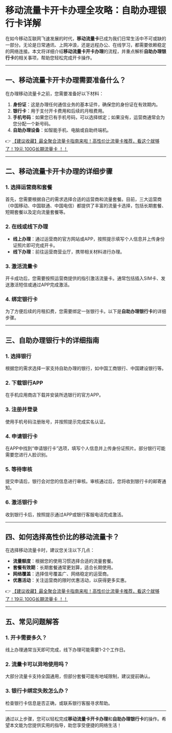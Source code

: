 # 移动流量卡开卡办理全攻略：自助办理银行卡详解

在如今移动互联网飞速发展的时代，**移动流量卡**已成为我们日常生活中不可或缺的一部分。无论是日常通讯、上网冲浪，还是远程办公、在线学习，都需要依赖稳定的网络连接。本文将详细介绍**移动流量卡开卡办理**的流程，并重点解析**自助办理银行卡**的相关事项，帮助您轻松完成开卡操作。

---

## 一、移动流量卡开卡办理需要准备什么？

在办理移动流量卡之前，您需要准备好以下材料：

1. **身份证**：这是办理任何通信业务的基本证件，确保您的身份证在有效期内。
2. **银行卡**：用于支付开卡费用和后续的月租费用。
3. **手机号码**：如果您已有手机号码，可以选择绑定；如果没有，运营商通常会为您分配一个新号码。
4. **自助办理设备**：如智能手机、电脑或自助终端机。

👉 [【建议收藏】最全聚合流量卡指南来啦！高性价比流量卡推荐，看这个就够了！19元 100G长期流量卡 ！！](https://bit.ly/Liuliangka)

---

## 二、移动流量卡开卡办理的详细步骤

### 1. 选择运营商和套餐
首先，您需要根据自己的需求选择合适的运营商和流量套餐。目前，三大运营商（中国移动、中国联通、中国电信）都提供了丰富的流量卡选择，包括长期套餐、短期套餐以及定向流量套餐等。

### 2. 在线或线下办理
- **线上办理**：通过运营商的官方网站或APP，按照提示填写个人信息并上传身份证照片即可完成开卡。
- **线下办理**：前往运营商营业厅，携带相关材料进行办理。

### 3. 激活流量卡
开卡成功后，您需要按照运营商提供的指引激活流量卡。通常包括插入SIM卡、发送激活短信或通过APP完成激活。

### 4. 绑定银行卡
为了方便后续的月租扣费，您需要绑定一张银行卡。以下是**自助办理银行卡**的详细步骤。

---

## 三、自助办理银行卡的详细指南

### 1. 选择银行
根据您的需求选择一家支持自助办理的银行，如中国工商银行、中国建设银行等。

### 2. 下载银行APP
在手机应用商店下载并安装所选银行的官方APP。

### 3. 注册并登录
使用手机号码注册账号，并按照提示完成实名认证。

### 4. 申请银行卡
在APP中找到“申请银行卡”选项，填写个人信息并上传身份证照片。部分银行可能需要您进行人脸识别。

### 5. 等待审核
提交申请后，银行会对您的信息进行审核。审核通过后，您将收到银行卡的邮寄通知。

### 6. 激活银行卡
收到银行卡后，按照提示通过APP或银行客服电话完成激活。

---

## 四、如何选择高性价比的移动流量卡？

在选择移动流量卡时，建议您关注以下几点：
- **流量额度**：根据您的使用习惯选择合适的流量套餐。
- **套餐有效期**：长期套餐通常更划算，适合长期使用。
- **网络覆盖**：选择信号覆盖广、网络稳定的运营商。
- **优惠活动**：关注运营商的限时优惠活动，以获得更多实惠。

👉 [【建议收藏】最全聚合流量卡指南来啦！高性价比流量卡推荐，看这个就够了！19元 100G长期流量卡 ！！](https://bit.ly/Liuliangka)

---

## 五、常见问题解答

### 1. 开卡需要多久？
线上办理通常当天即可完成，线下办理可能需要1-2个工作日。

### 2. 流量卡可以异地使用吗？
大部分流量卡支持全国通用，但部分套餐可能有地域限制，建议提前确认。

### 3. 银行卡绑定失败怎么办？
检查银行卡信息是否正确，或联系银行客服寻求帮助。

---

通过以上步骤，您可以轻松完成**移动流量卡开卡办理**和**自助办理银行卡**的操作。希望本文能为您提供实用的指导，助您享受便捷的网络生活！